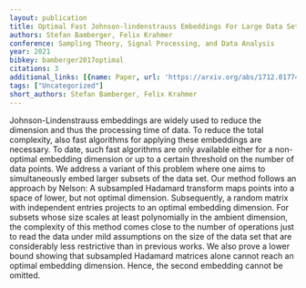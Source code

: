 ```yaml
---
layout: publication
title: Optimal Fast Johnson-lindenstrauss Embeddings For Large Data Sets
authors: Stefan Bamberger, Felix Krahmer
conference: Sampling Theory, Signal Processing, and Data Analysis
year: 2021
bibkey: bamberger2017optimal
citations: 3
additional_links: [{name: Paper, url: 'https://arxiv.org/abs/1712.01774'}]
tags: ["Uncategorized"]
short_authors: Stefan Bamberger, Felix Krahmer
---
```

Johnson-Lindenstrauss embeddings are widely used to reduce the dimension and
thus the processing time of data. To reduce the total complexity, also fast
algorithms for applying these embeddings are necessary. To date, such fast
algorithms are only available either for a non-optimal embedding dimension or
up to a certain threshold on the number of data points.
  We address a variant of this problem where one aims to simultaneously embed
larger subsets of the data set. Our method follows an approach by Nelson: A
subsampled Hadamard transform maps points into a space of lower, but not
optimal dimension. Subsequently, a random matrix with independent entries
projects to an optimal embedding dimension.
  For subsets whose size scales at least polynomially in the ambient dimension,
the complexity of this method comes close to the number of operations just to
read the data under mild assumptions on the size of the data set that are
considerably less restrictive than in previous works. We also prove a lower
bound showing that subsampled Hadamard matrices alone cannot reach an optimal
embedding dimension. Hence, the second embedding cannot be omitted.